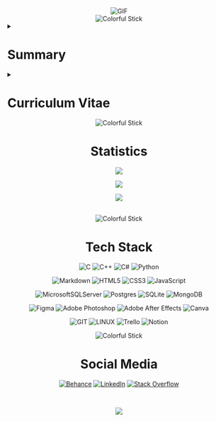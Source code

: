 <div align="center">
  <img src="https://raw.githubusercontent.com/beydah/Assets-Repository/main/gifs/BeydahGithubBanner.gif" alt="GIF" max-width: 100%; height: auto;>
</div>

<div style="text-align:center;">
    <img src="https://i.imgur.com/waxVImv.png" alt="Colorful Stick">
</div>

<details>
<summary><h1>Summary</h1></summary>
<div align = "center">

![](https://quotes-github-readme.vercel.app/api?type=horizontal&theme=dark)

</div>

## Beydah Saglam | Software Developer

Hello, I'm Beydah, a software developer with diverse GitHub projects. Exploring Front-End and Back-End, seeking internships, and eager to collaborate. Contact: [info.beydahsaglam@gmail.com](mailto:info.beydahsaglam@gmail.com) or [linkedin/beydah](https://www.linkedin.com/in/beydah/). Have a great day!

</details>

<details>
<summary><h1>Curriculum Vitae</h1></summary>
<div align = "center">

![](https://github-profile-trophy.vercel.app/?username=beydah&theme=nord&no-frame=false&no-bg=true&margin-w=4)

</div>

<h2>Experience</h2>
<details>
<summary><h3>Business Development Manager - AIESEC</h3></summary>
<i>Jun 2023 - Aug 2023 (3 Months)</i>
  
I **managed data**, **oversaw processes**, and **communicated with customers**. Excelling in B2B lead conversion, I maintained transparency by reporting to the Team Leader.

<i>Skills: Corporate Communication · Data Entry · Data Management · Meeting Planning · Marketing Strategy</i>

</details>

<details>
<summary><h3>Back-End Observation Intern - Fintorly</h3></summary>
<i>Nov 2022 - Apr 2023 (6 Months)</i>

I joined to enhance the **C#**, **.NET**, and **Back-End skills** I gained in university. Thanks to this internship and supportive teammates, I actively participated in projects, deepened my expertise, and honed my overall software development abilities.

<i>Skills: .NET · C# · Notion · GitHub · Background in Web Development</i>

</details>

<h2>Projects</h2>
<details>
<summary><h3>Open Source University Database</h3></summary>

Open Source University Database Design project aims to develop a database solution for
**effectively managing student information**, course schedules, and academic data at universities.
<i>

[Click For Repository](https://github.com/beydah/UniversityDB-OpenSRC)
</i>

</details>

<details>
<summary><h3>Open Source Hospital Database</h3></summary>

The Open Source Hospital Database Design project aims to create a database solution for **managing hospital operations** and storing **hospital data efficiently**
<i>

[Click For Repository](https://github.com/beydah/HospitalDB-OpenSRC)
</i>

</details>

<details>
<summary><h3>Open Source Hotel Database</h3></summary>

The Open Source Hotel Database Design project aims to **efficiently manage hotel reservations**, **guest information**, and business data for hotel establishments.
<i>

[Click For Repository](https://github.com/beydah/HotelDB-OpenSRC)
</i>

</details>

<h2>Education</h2>
<details>
<summary><h3>Computer Programming - Istanbul Nisantasi University</h3></summary>
<i>Sep 2022 - Jun 2024</i>

During my Computer Programming education, I received comprehensive training, covering **programming fundamentals**, **network**, **database**, graphics, office apps, **visual programming**, **web and mobile development**, **OS**, **AI**, and **Python**. This diverse training expanded my expertise and, coupled with practical project experience, prepared me for real-world applications.

<i>Activities and Communities: · Google Developer Student Club · AIESEC Istanbul Member</i>

</details>

<details>
<summary><h3>Nurse Assistant - Gaziosmanpasa Health Vocational High School</h3></summary>
<i>Sep 2015 - Jun 2019</i>
  
My education started as a Nurse's goal but ended as a Nurse Assistant due to regulations. I hitchhiked across Turkey, becoming a Traveler. In high school, I cherished each moment, earning **achievement certificates**.

<i>Activities and Communities: Yesilay Club · Folk Dance Club</i>

</details>

<h2>Certifications</h2>
<details>
<summary><h3>Structured Query Language - Hacker Rank</h3></summary>

My "Structured Query Language - Hacker Rank" certificate documents my proficiency in **database management** and **SQL queries**. 
This certificate encompasses a series of SQL-based tasks that I successfully completed on the HackerRank platform.

<i>

[View Certificate](https://www.hackerrank.com/certificates/9fc20ff92432)
</i>

</details>

<details>
<summary><h3>Digital Marketing - Google</h3></summary>

Google - Digital Marketing' is obtained to document my competence in acquiring fundamental knowledge and skills in the field of **digital marketing**.

<i>

[View Certificate](https://github.com/beydah/Assets-Repository/blob/main/documents/Certificate_Google_Digital_Marketing.pdf)
</i>

</details>

<details>
<summary><h3>Visual Design Principles - BilgeIs</h3></summary>

BilgeIs - Visual Design Principles' validates my understanding and application of **key principles in visual design**.

<i>

[View Certificate](https://github.com/beydah/Assets-Repository/blob/main/documents/Certificate_BilgeIs_Visual_Design_Principles.pdf)
</i>

</details>

<h2>Download Full CV</h2>
You can download my updated CV from the click link:

[Download Full Default Local CV](https://github.com/beydah/Assets-Repository/raw/main/downloads/Ilkay_Beydah_Saglam_CV.pdf)

[Download Full Europass Global CV](https://github.com/beydah/Assets-Repository/raw/main/downloads/Ilkay_Beydah_Saglam_Europass_CV.pdf)

</details>

<div style="text-align:center;">
    <img src="https://i.imgur.com/waxVImv.png" alt="Colorful Stick">
</div>

<div align = "center">
<h1>Statistics</h1>

![](https://github-readme-stats.vercel.app/api/top-langs/?username=beydah&theme=dark&hide_border=false&include_all_commits=true&count_private=true&layout=compact)<br/>

![](https://github-readme-stats.vercel.app/api?username=beydah&theme=dark&hide_border=false&include_all_commits=true&count_private=true)<br/>

![](https://github-readme-streak-stats.herokuapp.com/?user=beydah&theme=dark&hide_border=false)

<br/>

<div style="text-align:center;">
    <img src="https://i.imgur.com/waxVImv.png" alt="Colorful Stick">
</div>

<h1>Tech Stack</h1>

![C](https://img.shields.io/badge/c-%2300599C.svg?style=for-the-badge&logo=c&logoColor=white)
![C++](https://img.shields.io/badge/c++-%2300599C.svg?style=for-the-badge&logo=c%2B%2B&logoColor=white)
![C#](https://img.shields.io/badge/c%23-%23239120.svg?style=for-the-badge&logo=c-sharp&logoColor=white)
![Python](https://img.shields.io/badge/python-3670A0?style=for-the-badge&logo=python&logoColor=ffdd54)

![Markdown](https://img.shields.io/badge/markdown-%23000000.svg?style=for-the-badge&logo=markdown&logoColor=white)
![HTML5](https://img.shields.io/badge/html5-%23E34F26.svg?style=for-the-badge&logo=html5&logoColor=white)
![CSS3](https://img.shields.io/badge/css3-%231572B6.svg?style=for-the-badge&logo=css3&logoColor=white)
![JavaScript](https://img.shields.io/badge/javascript-%23323330.svg?style=for-the-badge&logo=javascript&logoColor=%23F7DF1E)

![MicrosoftSQLServer](https://img.shields.io/badge/Microsoft%20SQL%20Sever-CC2927?style=for-the-badge&logo=microsoft%20sql%20server&logoColor=white)
![Postgres](https://img.shields.io/badge/postgres-%23316192.svg?style=for-the-badge&logo=postgresql&logoColor=white)
![SQLite](https://img.shields.io/badge/sqlite-%2307405e.svg?style=for-the-badge&logo=sqlite&logoColor=white)
![MongoDB](https://img.shields.io/badge/MongoDB-%234ea94b.svg?style=for-the-badge&logo=mongodb&logoColor=white)

![Figma](https://img.shields.io/badge/figma-%23F24E1E.svg?style=for-the-badge&logo=figma&logoColor=white)
![Adobe Photoshop](https://img.shields.io/badge/adobephotoshop-%2331A8FF.svg?style=for-the-badge&logo=adobephotoshop&logoColor=white)
![Adobe After Effects](https://img.shields.io/badge/Adobe%20After%20Effects-9999FF.svg?style=for-the-badge&logo=Adobe%20After%20Effects&logoColor=white)
![Canva](https://img.shields.io/badge/Canva-%2300C4CC.svg?style=for-the-badge&logo=Canva&logoColor=white)

![GIT](https://img.shields.io/badge/Git-fc6d26?style=for-the-badge&logo=git&logoColor=white)
![LINUX](https://img.shields.io/badge/Linux-FCC624?style=for-the-badge&logo=linux&logoColor=black)
![Trello](https://img.shields.io/badge/Trello-%23026AA7.svg?style=for-the-badge&logo=Trello&logoColor=white)
![Notion](https://img.shields.io/badge/Notion-%23000000.svg?style=for-the-badge&logo=notion&logoColor=white)

<div style="text-align:center;">
    <img src="https://i.imgur.com/waxVImv.png" alt="Colorful Stick">
</div>

<h1>Social Media</h1>

[![Behance](https://img.shields.io/badge/Behance-1769ff?logo=behance&logoColor=white)](https://behance.net/https://www.behance.net/beydah) 
[![LinkedIn](https://img.shields.io/badge/LinkedIn-%230077B5.svg?logo=linkedin&logoColor=white)](https://linkedin.com/in/https://www.linkedin.com/in/beydah) 
[![Stack Overflow](https://img.shields.io/badge/-HackerRank-00EA64?logo=hackerrank&logoColor=white)](https://www.hackerrank.com/beydah) 

<br>

[![](https://visitcount.itsvg.in/api?id=beydah&icon=5&color=12)](https://visitcount.itsvg.in)

</div>
